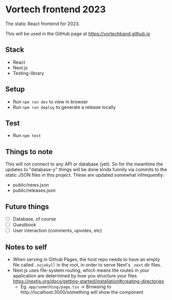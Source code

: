 # Vortech frontend 2023

The static React frontend for 2023.

This will be used in the GitHub page at https://vortechband.github.io

## Stack

- React
- Next.js
- Testing-library

## Setup

- Run `npm run dev` to view in browser
- Run `npm run deploy` to generate a release locally

## Test

- Run `npm test`

## Things to note

This will not connect to any API or database (yet). So for the meantime the
updates to "database-y" things will be done kinda funnily via commits to the
static JSON files in this project. These are updated somewhat infrequently:

- public/news.json
- public/releases.json

## Future things

- [ ] Database, of course
- [ ] Guestbook
- [ ] User interaction (comments, upvotes, etc)

## Notes to self

- When serving in Github Pages, the host repo needs to have an empty file
  called `.nojekyll` in the root, in order to serve Next's `_next` dir files.
- Next.js uses file-system routing, which means the routes in your application are determined by how you structure your files. https://nextjs.org/docs/getting-started/installation#creating-directories
  - Eg. `app/something/page.tsx` -> Browsing to http://localhost:3000/something will show the component
